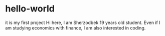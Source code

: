 # hello-world
it is my first project 
Hi here, I am Sherzodbek 19 years old student. Even if I am studying economics with finance, I am also interested in coding.
